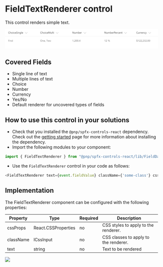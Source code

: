 # FieldTextRenderer control

This control renders simple text.

![FieldTextRenderer control output](../../assets/FieldTextRenderer.png)

## Covered Fields
- Single line of text
- Multiple lines of text
- Choice
- Number
- Currency
- Yes/No
- Default renderer for uncovered types of fields

## How to use this control in your solutions

- Check that you installed the `@pnp/spfx-controls-react` dependency. Check out the [getting started](../../#getting-started) page for more information about installing the dependency.
- Import the following modules to your component:

```TypeScript
import { FieldTextRenderer } from "@pnp/spfx-controls-react/lib/FieldDateRenderer";
```

- Use the `FieldTextRenderer` control in your code as follows:

```TypeScript
<FieldTextRenderer text={event.fieldValue} className={'some-class'} cssProps={{ background: '#f00' }} />
```

## Implementation

The FieldTextRenderer component can be configured with the following properties:

| Property | Type | Required | Description |
| ---- | ---- | ---- | ---- |
| cssProps | React.CSSProperties | no | CSS styles to apply to the renderer. |
| className | ICssInput | no | CSS classes to apply to the renderer. |
| text | string | no | Text to be rendered |

![](https://telemetry.sharepointpnp.com/sp-dev-fx-controls-react/wiki/controls/fields/FieldTextRenderer)

